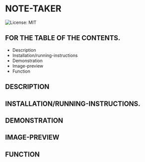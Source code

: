 # NOTE-TAKER
![License: MIT](https://img.shields.io/badge/License-MIT-yellow.svg)
## FOR THE TABLE OF THE CONTENTS.
* Description
* Installation/running-instructions
* Demonstration
* Image-preview
* Function
## DESCRIPTION

## INSTALLATION/RUNNING-INSTRUCTIONS.

## DEMONSTRATION

## IMAGE-PREVIEW

## FUNCTION
